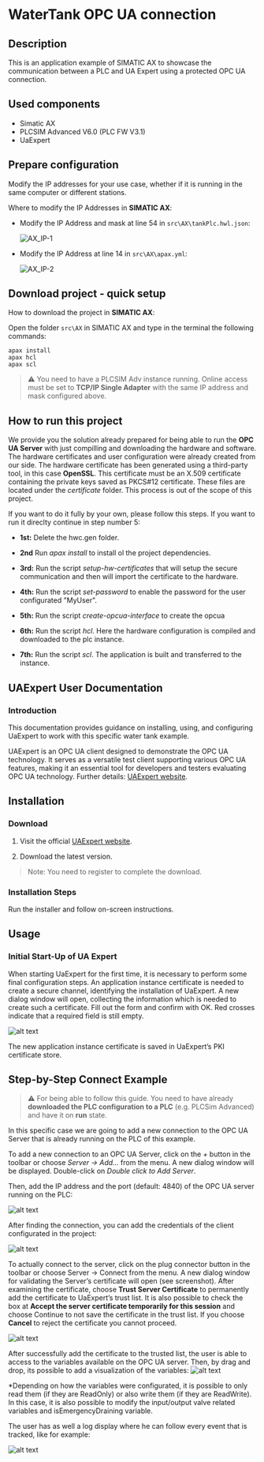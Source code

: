 # WaterTank OPC UA connection

## Description

This is an application example of SIMATIC AX to showcase the communication between a PLC and UA Expert using a protected OPC UA connection.

## Used components

- Simatic AX
- PLCSIM Advanced V6.0 (PLC FW V3.1)
- UaExpert

## Prepare configuration

Modify the IP addresses for your use case, whether if it is running in the same computer or different stations.

Where to modify the IP Addresses in **SIMATIC AX**:

- Modify the IP Address and mask at line 54 in `src\AX\tankPlc.hwl.json`:

    ![AX_IP-1](docs/graphics/AX_IP-1.jpg)

- Modify the IP Address at line 14 in `src\AX\apax.yml`:

    ![AX_IP-2](docs/graphics/AX_IP-2.jpg)

## Download project - quick setup

How to download the project in **SIMATIC AX**:

Open the folder `src\AX` in SIMATIC AX and type in the terminal the following commands:

  ```console
  apax install
  apax hcl
  apax scl
  ```

  > :warning:
  > You need to have a PLCSIM Adv instance running. Online access must be set to **TCP/IP Single Adapter** with the same IP address and mask configured above.

## How to run this project

We provide you the solution already prepared for being able to run the **OPC UA Server** with just compilling and downloading the hardware and software. The hardware certificates and user configuration were already created from our side. The hardware certificate has been generated using a third-party tool, in this case **OpenSSL**. This certificate must be an X.509 certificate containing the private keys saved as PKCS#12 certificate. These files are located under the _certificate_ folder. This process is out of the scope of this project.

If you want to do it fully by your own, please follow this steps. If you want to run it direclty continue in step number 5:

- **1st:** Delete the hwc.gen folder.

- **2nd** Run _apax install_ to install ol the project dependencies.

- **3rd:** Run the script _setup-hw-certificates_  that will setup the secure communication and then will import the certificate to the hardware.

- **4th:** Run the script _set-password_ to enable the password for the user configurated "MyUser".

- **5th:** Run the script _create-opcua-interface_ to create the opcua

- **6th:** Run the script _hcl_. Here the hardware configuration is compiled and downloaded to the plc instance.

- **7th:** Run the script _scl_. The application is built and transferred to the instance.

## UAExpert  User Documentation

### Introduction

This documentation provides guidance on installing, using, and configuring UaExpert to work with this specific water tank example.

UAExpert is an OPC UA client designed to demonstrate the OPC UA technology. It serves as a versatile test client supporting various OPC UA features, making it an essential tool for developers and testers evaluating OPC UA technology. Further details: [UAExpert website](https://www.unified-automation.com/products/development-tools/uaexpert.html).

## Installation

### Download

1. Visit the official [UAExpert website](https://www.unified-automation.com/products/development-tools/uaexpert.html).

2. Download the latest version.

  >Note:
  >You need to register to complete the download.

### Installation Steps

Run the installer and follow on-screen instructions.

## Usage

### Initial Start-Up of UA Expert

When starting UaExpert for the first time, it is necessary to perform some final configuration steps.
An application instance certificate is needed to create a secure channel, identifying the installation of UaExpert. A new dialog window will open, collecting the information which is needed to create such a certificate. Fill out the form and confirm with OK. Red crosses indicate that a required field is still empty.

![alt text](docs/graphics/NewApplicationInstanceCertificate.png)

The new application instance certificate is saved in UaExpert’s PKI certificate store.

## Step-by-Step Connect Example

  >:warning:
  >For being able to follow this guide. You need to have already **downloaded the PLC configuration to a PLC** (e.g. PLCSim Advanced) and have it on **run** state.

In this specific case we are going to add a new connection to the OPC UA Server that is already running on the PLC of this example.

To add a new connection to an OPC UA Server, click on the _+_ button in the toolbar or choose _Server -> Add..._ from the menu. A new dialog window will be displayed. Double-click on _Double click to Add Server_.

Then, add the IP address and the port (default: 4840) of the OPC UA server running on the PLC:

![alt text](docs/graphics/AddServerConnection.png)

After finding the connection, you can add the credentials of the client configurated in the project:

![alt text](docs/graphics/UserCredentials.png)

To actually connect to the server, click on the plug connector button in the toolbar or choose Server → Connect from the menu. A new dialog window for validating the Server’s certificate will open (see screenshot). After examining the certificate, choose **Trust Server Certificate** to permanently add the certificate to UaExpert’s trust list. It is also possible to check the box at **Accept the server certificate temporarily for this session** and choose Continue to not save the certificate in the trust list. If you choose **Cancel** to reject the certificate you cannot proceed.

![alt text](docs/graphics/TrustCertificate.png)

After successfully add the certificate to the trusted list, the user is able to access to the variables available on the OPC UA server. Then, by drag and drop, its possible to add a visualization of the variables:
![alt text](docs/graphics/VariableDisplay.png)

*Depending on how the variables were configurated, it is possible to only read them (if they are ReadOnly) or also write them (if they are ReadWrite). In this case, it is also possible to modify the input/output valve related variables and isEmergencyDraining variable.

The user has as well a log display where he can follow every event that is tracked, like for example:

![alt text](docs/graphics/LogEvent.png)
